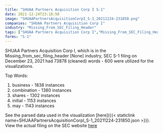 ```yaml
---
title: "SHUAA Partners Acquisition Corp I S-1"
date: 2021-12-24T23:18:50
image: "SHUAAPartnersAcquisitionCorpI_S-1_20211224-231850.png"
companies: "SHUAA Partners Acquisition Corp I"
industry: "Missing_From_SEC_Filing_Header"
tags: ["SHUAA Partners Acquisition Corp I","Missing_From_SEC_Filing_Header","12-23-2021","S-1"]
forms: "S-1"
---
```

SHUAA Partners Acquisition Corp I, which is in the Missing_from_sec_filing_header [None] industry, SEC S-1 filing on December 23, 2021 had 73878 (cleaned) words - 600 were utilized for the visualizations.

Top Words:
1. business - 1838 instances
2. combination - 1380 instances
3. shares - 1302 instances
4. initial - 1153 instances
5. may - 1143 instances


See the parsed data used in the visualization [here]({{< staticlink name=SHUAAPartnersAcquisitionCorpI_S-1_20211224-231850.json >}}).  
View the actual filing on the SEC website [here](https://www.sec.gov/Archives/edgar/data/1886268/0001564590-21-061156.txt)